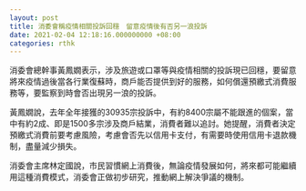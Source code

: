 ```yaml
---
layout: post
title: 消委會稱疫情相關投訴回穩　留意疫情後有否另一浪投訴
date: 2021-02-04 12:18:16.000000000 +08:00
categories: rthk
---
```


消委會總幹事黃鳳嫺表示，涉及旅遊或口罩等與疫情相關的投訴現已回穩，要留意將來疫情過後當各行業復蘇時，商戶能否提供到好的服務，如何償還預繳式消費服務等，要監察到時會否出現另一浪的投訴。

黃鳳嫺說，去年全年接獲的30935宗投訴中，有約8400宗屬不能跟進的個案，當中有約2成、即是1500多宗涉及商戶結業，消費者難以追討。她提醒，消費者決定預繳式消費前要考慮風險，考慮會否先以信用卡支付，有需要時使用信用卡退款機制，盡量減少損失。

消委會主席林定國說，市民習慣網上消費後，無論疫情發展如何，將來都可能繼續用這種消費模式，消委會正做初步研究，推動網上解決爭議的機制。
